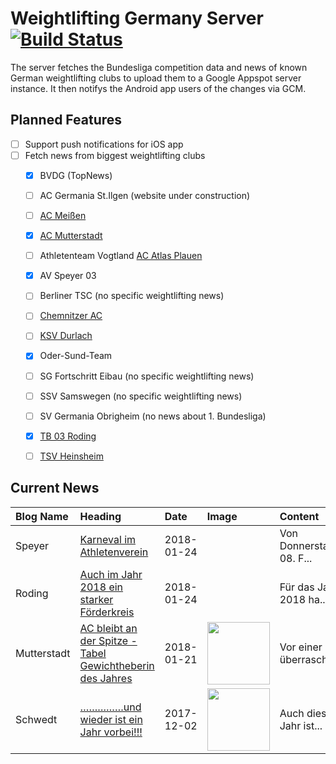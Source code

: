 # Weightlifting Germany Server [![Build Status](https://travis-ci.org/WGierke/weightlifting_germany_server.svg?branch=master)](https://travis-ci.org/WGierke/weightlifting_germany_server)

The server fetches the Bundesliga competition data and news of known German weightlifting clubs to upload them to a Google Appspot server instance.
It then notifys the Android app users of the changes via GCM.

## Planned Features
- [ ] Support push notifications for iOS app  
- [ ] Fetch news from biggest weightlifting clubs
    - [X] BVDG (TopNews)
    - [ ] AC Germania St.Ilgen (website under construction)
    - [ ] [AC Meißen](http://www.ac-meissen.de/index.php?start=1)
    - [X] [AC Mutterstadt](http://www.ac-mutterstadt.de/index.php?start=1)
    - [ ] Athletenteam Vogtland [AC Atlas Plauen](https://acatlas.wordpress.com/)
    - [X] AV Speyer 03
    - [ ] Berliner TSC (no specific weightlifting news)
    - [ ] [Chemnitzer AC](http://chemnitzer-athletenclub.de/aktuelles/news/page/1/)
    - [ ] [KSV Durlach](http://ksvdurlach.de/news?page_n54=1)
    - [X] Oder-Sund-Team
    - [ ] SG Fortschritt Eibau (no specific weightlifting news)
    - [ ] SSV Samswegen (no specific weightlifting news)
    - [ ] SV Germania Obrigheim (no news about 1. Bundesliga)
    - [X] [TB 03 Roding](http://www.tb03-gewichtheben.de/page/1/)
    - [ ] [TSV Heinsheim](http://gewichtheben.tsv-heinsheim.de/index.php?start=1)


## Current News

| Blog Name   | Heading                                                                                                                                                          | Date       | Image                                                                                                                    | Content                 |
|:------------|:-----------------------------------------------------------------------------------------------------------------------------------------------------------------|:-----------|:-------------------------------------------------------------------------------------------------------------------------|:------------------------|
| Speyer      | [Karneval im Athletenverein](http://www.av03-speyer.de/2018/01/karneval-im-athletenverein/)                                                                      | 2018-01-24 |                                                                                                                          | Von Donnerstag 08. F... |
| Roding      | [Auch im Jahr 2018 ein starker Förderkreis](http://www.tb03-gewichtheben.de/2018/01/auch-im-jahr-2018-ein-starker-foerderkreis/)                                 | 2018-01-24 |                                                                                                                          | Für das Jahr 2018 ha... |
| Mutterstadt | [AC bleibt an der Spitze - Tabel Gewichtheberin des Jahres](http://www.ac-mutterstadt.de/index.php?start=0&heading=93dbfeef5f4eebc4aefa8d0a6999b05b1516489200.0) | 2018-01-21 | <img src='http://www.ac-mutterstadt.de//images/Prot-Pforz-Jan.JPG' width='100px'/>                                       | Vor einer überrasche... |
| Schwedt     | [……………und wieder ist ein Jahr vorbei!!!](http://gewichtheben.blauweiss65-schwedt.de/?p=7676)                                                                     | 2017-12-02 | <img src='http://gewichtheben.blauweiss65-schwedt.de/wp-content/uploads/2017/08/GW-Logo-neu-300x148.jpg' width='100px'/> | Auch dieses Jahr ist... |